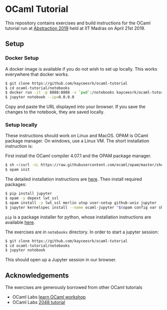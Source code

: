 # OCaml Tutorial

This repository contains exercises and build instructions for the OCaml tutorial
run at [Abstraction 2019](https://abstraction-iitm.surge.sh/#schedule) held at
IIT Madras on April 21st 2019.

## Setup

### Docker Setup

A docker image is available if you do not wish to set up locally. This works
everywhere that docker works.

```bash
$ git clone https://github.com/kayceesrk/ocaml-tutorial
$ cd ocaml-tutorial/notebooks
$ docker run -it -p 8888:8888 -v `pwd`:/notebooks kayceesrk/ocaml-tutorial-q2_2019:latest
$ jupyter notebook --ip=0.0.0.0
```

Copy and paste the URL displayed into your browser. If you save the changes to
the notebook, they are saved locally. 

### Setup locally

These instructions should work on Linux and MacOS. OPAM is OCaml package
manager. On windows, use a Linux VM. The short installation instruction is:

First install the OCaml compiler 4.07.1 and the OPAM package manager. 

```bash
$ sh <(curl -sL https://raw.githubusercontent.com/ocaml/opam/master/shell/install.sh)
$ opam init
```

The detailed installation instructions are
[here](https://opam.ocaml.org/doc/Install.html). Then install required packages:

```bash
$ pip install jupyter
$ opam -y depext lwt_ssl
$ opam install -y lwt_ssl merlin utop user-setup github-unix jupyter
$ jupyter kernelspec install --name ocaml-jupyter "$(opam config var share)/jupyter"
```

`pip` is a package installer for python, whose installation instructions are
available [here](https://pypi.org/project/pip/).

The exercises are in `notebooks` directory. In order to start a jupyter session:

```bash
$ git clone https://github.com/kayceesrk/ocaml-tutorial
$ cd ocaml-tutorial/notebooks
$ jupyter notebook
```

This should open up a Jupyter session in our browser.

## Acknowledgements

The exercises are generously borrowed from other OCaml tutorials

* OCaml Labs [learn OCaml workshop](https://github.com/ocamllabs/learn-ocaml-workshop)
* OCaml Labs [2048 tutorial](https://github.com/ocamllabs/2048-tutorial)

